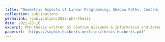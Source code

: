 ```yaml
---
title: "Geometric Aspects of Linear Programming: Shadow Paths, Central Paths, and a Cutting Plane Method"
collection: publications
permalink: /publication/2022-phd-thesis
date: 2022-05-16
excerpt: PhD thesis written at Centrum Wiskunde & Informatica and defended at Utrecht Universtiy.
paperurl: 'https://sophie.huiberts.me/files/thesis-huiberts.pdf'
---
```

